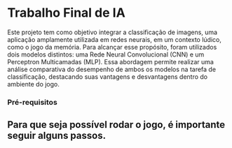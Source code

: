 # Trabalho Final de IA
Este projeto tem como objetivo integrar a classificação de imagens, uma aplicação amplamente utilizada em redes neurais, em um contexto lúdico, como o jogo da memória. Para alcançar esse propósito, foram utilizados dois modelos distintos: uma Rede Neural Convolucional (CNN) e um Perceptron Multicamadas (MLP). Essa abordagem permite realizar uma análise comparativa do desempenho de ambos os modelos na tarefa de classificação, destacando suas vantagens e desvantagens dentro do ambiente do jogo.

### Pré-requisitos
Para que seja possível rodar o jogo, é importante seguir alguns passos.
- 
